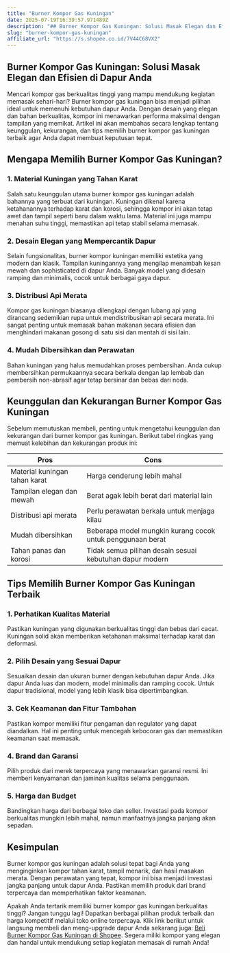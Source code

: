 ```yaml
---
title: "Burner Kompor Gas Kuningan"
date: 2025-07-19T16:39:57.971489Z
description: "## Burner Kompor Gas Kuningan: Solusi Masak Elegan dan Efisien di Dapur Anda..."
slug: "burner-kompor-gas-kuningan"
affiliate_url: "https://s.shopee.co.id/7V44C68VX2"
---
```

## Burner Kompor Gas Kuningan: Solusi Masak Elegan dan Efisien di Dapur Anda

Mencari kompor gas berkualitas tinggi yang mampu mendukung kegiatan memasak sehari-hari? Burner kompor gas kuningan bisa menjadi pilihan ideal untuk memenuhi kebutuhan dapur Anda. Dengan desain yang elegan dan bahan berkualitas, kompor ini menawarkan performa maksimal dengan tampilan yang memikat. Artikel ini akan membahas secara lengkap tentang keunggulan, kekurangan, dan tips memilih burner kompor gas kuningan terbaik agar Anda dapat membuat keputusan tepat.

## Mengapa Memilih Burner Kompor Gas Kuningan?

### 1. Material Kuningan yang Tahan Karat

Salah satu keunggulan utama burner kompor gas kuningan adalah bahannya yang terbuat dari kuningan. Kuningan dikenal karena ketahanannya terhadap karat dan korosi, sehingga kompor ini akan tetap awet dan tampil seperti baru dalam waktu lama. Material ini juga mampu menahan suhu tinggi, memastikan api tetap stabil selama memasak.

### 2. Desain Elegan yang Mempercantik Dapur

Selain fungsionalitas, burner kompor kuningan memiliki estetika yang modern dan klasik. Tampilan kuningannya yang mengilap menambah kesan mewah dan sophisticated di dapur Anda. Banyak model yang didesain ramping dan minimalis, cocok untuk berbagai gaya dapur.

### 3. Distribusi Api Merata

Kompor gas kuningan biasanya dilengkapi dengan lubang api yang dirancang sedemikian rupa untuk mendistribusikan api secara merata. Ini sangat penting untuk memasak bahan makanan secara efisien dan menghindari makanan gosong di satu sisi dan mentah di sisi lain.

### 4. Mudah Dibersihkan dan Perawatan

Bahan kuningan yang halus memudahkan proses pembersihan. Anda cukup membersihkan permukaannya secara berkala dengan lap lembab dan pembersih non-abrasif agar tetap bersinar dan bebas dari noda.

## Keunggulan dan Kekurangan Burner Kompor Gas Kuningan

Sebelum memutuskan membeli, penting untuk mengetahui keunggulan dan kekurangan dari burner kompor gas kuningan. Berikut tabel ringkas yang memuat kelebihan dan kekurangan produk ini:

| **Pros**                         | **Cons**                         |
|----------------------------------|----------------------------------|
| Material kuningan tahan karat   | Harga cenderung lebih mahal     |
| Tampilan elegan dan mewah      | Berat agak lebih berat dari material lain |
| Distribusi api merata          | Perlu perawatan berkala untuk menjaga kilau |
| Mudah dibersihkan             | Beberapa model mungkin kurang cocok untuk penggunaan berat |
| Tahan panas dan korosi       | Tidak semua pilihan desain sesuai kebutuhan dapur modern |

## Tips Memilih Burner Kompor Gas Kuningan Terbaik

### 1. Perhatikan Kualitas Material

Pastikan kuningan yang digunakan berkualitas tinggi dan bebas dari cacat. Kuningan solid akan memberikan ketahanan maksimal terhadap karat dan deformasi.

### 2. Pilih Desain yang Sesuai Dapur

Sesuaikan desain dan ukuran burner dengan kebutuhan dapur Anda. Jika dapur Anda luas dan modern, model minimalis dan ramping cocok. Untuk dapur tradisional, model yang lebih klasik bisa dipertimbangkan.

### 3. Cek Keamanan dan Fitur Tambahan

Pastikan kompor memiliki fitur pengaman dan regulator yang dapat diandalkan. Hal ini penting untuk mencegah kebocoran gas dan memastikan keamanan saat memasak.

### 4. Brand dan Garansi

Pilih produk dari merek terpercaya yang menawarkan garansi resmi. Ini memberi kenyamanan dan jaminan kualitas selama penggunaan.

### 5. Harga dan Budget

Bandingkan harga dari berbagai toko dan seller. Investasi pada kompor berkualitas mungkin lebih mahal, namun manfaatnya jangka panjang akan sepadan.

## Kesimpulan

Burner kompor gas kuningan adalah solusi tepat bagi Anda yang menginginkan kompor tahan karat, tampil menarik, dan hasil masakan merata. Dengan perawatan yang tepat, kompor ini bisa menjadi investasi jangka panjang untuk dapur Anda. Pastikan memilih produk dari brand terpercaya dan memperhatikan faktor keamanan.

Apakah Anda tertarik memiliki burner kompor gas kuningan berkualitas tinggi? Jangan tunggu lagi! Dapatkan berbagai pilihan produk terbaik dan harga kompetitif melalui toko online terpercaya. Klik link berikut untuk langsung membeli dan meng-upgrade dapur Anda sekarang juga: [Beli Burner Kompor Gas Kuningan di Shopee](https://s.shopee.co.id/7V44C68VX2). Segera miliki kompor yang elegan dan handal untuk mendukung setiap kegiatan memasak di rumah Anda!